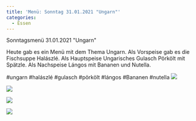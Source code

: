 ```yaml
---
title: 'Menü: Sonntag 31.01.2021 "Ungarn"'
categories:
  - Essen
---
```


Sonntagsmenü 31.01.2021 "Ungarn"

Heute gab es ein Menü mit dem Thema Ungarn.
Als Vorspeise gab es die Fischsuppe Halászlé.
Als Hauptspeise Ungarisches Gulasch Pörkölt mit Spätzle.
Als Nachspeise Lángos mit Bananen und Nutella.

#ungarn #halászlé #gulasch #pörkölt #lángos #Bananen #nutella
![](..\..\.\assets\2021-01-31-sonntag-ungarn\1.jpg)

![](..\..\.\assets\2021-01-31-sonntag-ungarn\2.jpg)

![](..\..\.\assets\2021-01-31-sonntag-ungarn\3.jpg)

![](..\..\.\assets\2021-01-31-sonntag-ungarn\4.jpg)


